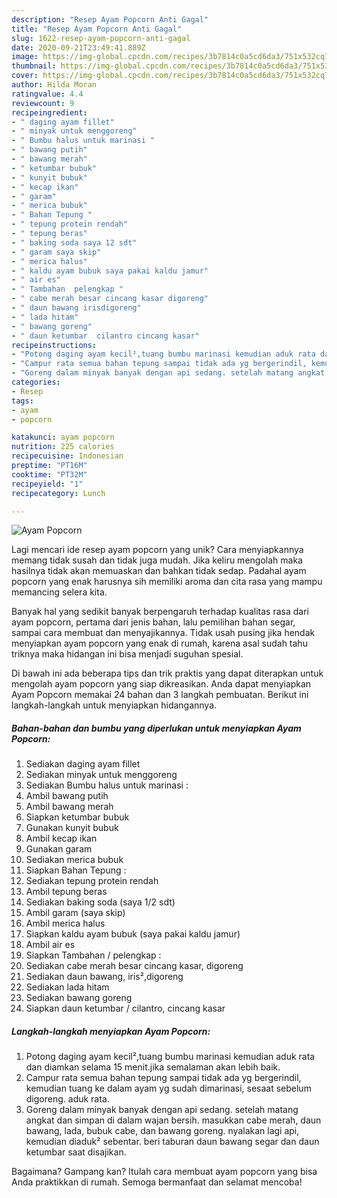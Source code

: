 ```yaml
---
description: "Resep Ayam Popcorn Anti Gagal"
title: "Resep Ayam Popcorn Anti Gagal"
slug: 1622-resep-ayam-popcorn-anti-gagal
date: 2020-09-21T23:49:41.889Z
image: https://img-global.cpcdn.com/recipes/3b7814c0a5cd6da3/751x532cq70/ayam-popcorn-foto-resep-utama.jpg
thumbnail: https://img-global.cpcdn.com/recipes/3b7814c0a5cd6da3/751x532cq70/ayam-popcorn-foto-resep-utama.jpg
cover: https://img-global.cpcdn.com/recipes/3b7814c0a5cd6da3/751x532cq70/ayam-popcorn-foto-resep-utama.jpg
author: Hilda Moran
ratingvalue: 4.4
reviewcount: 9
recipeingredient:
- " daging ayam fillet"
- " minyak untuk menggoreng"
- " Bumbu halus untuk marinasi "
- " bawang putih"
- " bawang merah"
- " ketumbar bubuk"
- " kunyit bubuk"
- " kecap ikan"
- " garam"
- " merica bubuk"
- " Bahan Tepung "
- " tepung protein rendah"
- " tepung beras"
- " baking soda saya 12 sdt"
- " garam saya skip"
- " merica halus"
- " kaldu ayam bubuk saya pakai kaldu jamur"
- " air es"
- " Tambahan  pelengkap "
- " cabe merah besar cincang kasar digoreng"
- " daun bawang irisdigoreng"
- " lada hitam"
- " bawang goreng"
- " daun ketumbar  cilantro cincang kasar"
recipeinstructions:
- "Potong daging ayam kecil²,tuang bumbu marinasi kemudian aduk rata dan diamkan selama 15 menit.jika semalaman akan lebih baik."
- "Campur rata semua bahan tepung sampai tidak ada yg bergerindil, kemudian tuang ke dalam ayam yg sudah dimarinasi, sesaat sebelum digoreng. aduk rata."
- "Goreng dalam minyak banyak dengan api sedang. setelah matang angkat dan simpan di dalam wajan bersih. masukkan cabe merah, daun bawang, lada, bubuk cabe, dan bawang goreng. nyalakan lagi api, kemudian diaduk² sebentar. beri taburan daun bawang segar dan daun ketumbar saat disajikan."
categories:
- Resep
tags:
- ayam
- popcorn

katakunci: ayam popcorn 
nutrition: 225 calories
recipecuisine: Indonesian
preptime: "PT16M"
cooktime: "PT32M"
recipeyield: "1"
recipecategory: Lunch

---
```



![Ayam Popcorn](https://img-global.cpcdn.com/recipes/3b7814c0a5cd6da3/751x532cq70/ayam-popcorn-foto-resep-utama.jpg)

Lagi mencari ide resep ayam popcorn yang unik? Cara menyiapkannya memang tidak susah dan tidak juga mudah. Jika keliru mengolah maka hasilnya tidak akan memuaskan dan bahkan tidak sedap. Padahal ayam popcorn yang enak harusnya sih memiliki aroma dan cita rasa yang mampu memancing selera kita.

Banyak hal yang sedikit banyak berpengaruh terhadap kualitas rasa dari ayam popcorn, pertama dari jenis bahan, lalu pemilihan bahan segar, sampai cara membuat dan menyajikannya. Tidak usah pusing jika hendak menyiapkan ayam popcorn yang enak di rumah, karena asal sudah tahu triknya maka hidangan ini bisa menjadi suguhan spesial.




Di bawah ini ada beberapa tips dan trik praktis yang dapat diterapkan untuk mengolah ayam popcorn yang siap dikreasikan. Anda dapat menyiapkan Ayam Popcorn memakai 24 bahan dan 3 langkah pembuatan. Berikut ini langkah-langkah untuk menyiapkan hidangannya.

<!--inarticleads1-->

##### Bahan-bahan dan bumbu yang diperlukan untuk menyiapkan Ayam Popcorn:

1. Sediakan  daging ayam fillet
1. Sediakan  minyak untuk menggoreng
1. Sediakan  Bumbu halus untuk marinasi :
1. Ambil  bawang putih
1. Ambil  bawang merah
1. Siapkan  ketumbar bubuk
1. Gunakan  kunyit bubuk
1. Ambil  kecap ikan
1. Gunakan  garam
1. Sediakan  merica bubuk
1. Siapkan  Bahan Tepung :
1. Sediakan  tepung protein rendah
1. Ambil  tepung beras
1. Sediakan  baking soda (saya 1/2 sdt)
1. Ambil  garam (saya skip)
1. Ambil  merica halus
1. Siapkan  kaldu ayam bubuk (saya pakai kaldu jamur)
1. Ambil  air es
1. Siapkan  Tambahan / pelengkap :
1. Sediakan  cabe merah besar cincang kasar, digoreng
1. Sediakan  daun bawang, iris²,digoreng
1. Sediakan  lada hitam
1. Sediakan  bawang goreng
1. Siapkan  daun ketumbar / cilantro, cincang kasar




<!--inarticleads2-->

##### Langkah-langkah menyiapkan Ayam Popcorn:

1. Potong daging ayam kecil²,tuang bumbu marinasi kemudian aduk rata dan diamkan selama 15 menit.jika semalaman akan lebih baik.
1. Campur rata semua bahan tepung sampai tidak ada yg bergerindil, kemudian tuang ke dalam ayam yg sudah dimarinasi, sesaat sebelum digoreng. aduk rata.
1. Goreng dalam minyak banyak dengan api sedang. setelah matang angkat dan simpan di dalam wajan bersih. masukkan cabe merah, daun bawang, lada, bubuk cabe, dan bawang goreng. nyalakan lagi api, kemudian diaduk² sebentar. beri taburan daun bawang segar dan daun ketumbar saat disajikan.




Bagaimana? Gampang kan? Itulah cara membuat ayam popcorn yang bisa Anda praktikkan di rumah. Semoga bermanfaat dan selamat mencoba!
